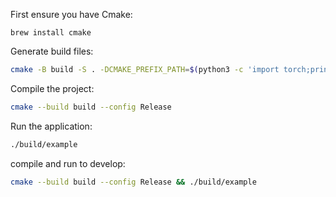 First ensure you have Cmake:

`brew install cmake`

Generate build files:

```bash
cmake -B build -S . -DCMAKE_PREFIX_PATH=$(python3 -c 'import torch;print(torch.utils.cmake_prefix_path)')
```

Compile the project:

```bash
cmake --build build --config Release
```

Run the application:

```bash
./build/example
```

compile and run to develop:
```bash
cmake --build build --config Release && ./build/example
```